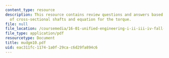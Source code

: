 ```yaml
---
content_type: resource
description: This resource contains review questions and answers based on torsion
  of cross-sectional shafts and equation for the torque.
file: null
file_location: /coursemedia/16-01-unified-engineering-i-ii-iii-iv-fall-2005-spring-2006/eac311fc11741a0f29cac6d29fa894c6_mudgm10.pdf
file_type: application/pdf
resourcetype: Document
title: mudgm10.pdf
uid: eac311fc-1174-1a0f-29ca-c6d29fa894c6
---
```

